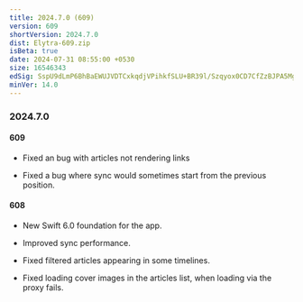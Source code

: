 ```yaml
---
title: 2024.7.0 (609)
version: 609
shortVersion: 2024.7.0
dist: Elytra-609.zip
isBeta: true
date: 2024-07-31 08:55:00 +0530
size: 16546343
edSig: SspU9dLmP6BhBaEWUJVDTCxkqdjVPihkfSLU+BR39l/Szqyox0CD7CfZzBJPA5MgdQc8fwz95rEU1i1aGDjQCw==
minVer: 14.0
---
```


### 2024.7.0

#### 609

- Fixed an bug with articles not rendering links 

- Fixed a bug where sync would sometimes start from the previous position.

#### 608

- New Swift 6.0 foundation for the app.

- Improved sync performance. 

- Fixed filtered articles appearing in some timelines. 

- Fixed loading cover images in the articles list, when loading via the proxy fails.

